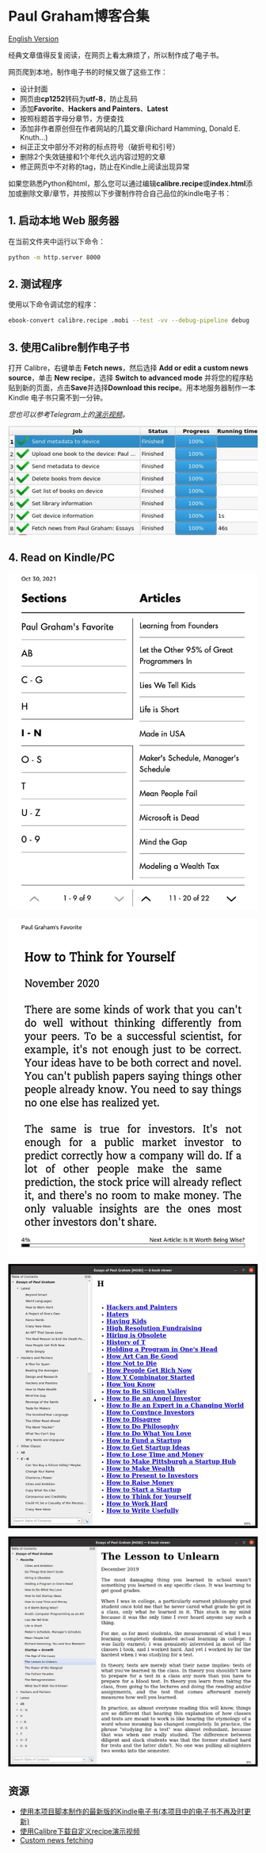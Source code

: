 # Paul Graham博客合集

[English Version](Readme.md)

经典文章值得反复阅读，在网页上看太麻烦了，所以制作成了电子书。

网页爬到本地，制作电子书的时候又做了这些工作：

 - 设计封面
 - 网页由**cp1252**转码为**utf-8**，防止乱码
 - 添加**Favorite**、**Hackers and Painters**、**Latest**
 - 按照标题首字母分章节，方便查找
 - 添加非作者原创但在作者网站的几篇文章(Richard Hamming, Donald E. Knuth...)
 - 纠正正文中部分不对称的标点符号（破折号和引号）
 - 删除2个失效链接和1个年代久远内容过短的文章
 - 修正网页中不对称的tag，防止在Kindle上阅读出现异常

如果您熟悉Python和html，那么您可以通过编辑**calibre.recipe**或**index.html**添加或删除文章/章节，并按照以下步骤制作符合自己品位的kindle电子书：

## 1. 启动本地 Web 服务器

在当前文件夹中运行以下命令：

```sh
python -m http.server 8000
```

## 2. 测试程序

使用以下命令调试您的程序：

```sh
ebook-convert calibre.recipe .mobi --test -vv --debug-pipeline debug
```

## 3. 使用Calibre制作电子书

打开 Calibre，右键单击 **Fetch news**，然后选择 **Add or edit a custom news source**，单击 **New recipe**，选择 **Switch to advanced mode** 并将您的程序粘贴到新的页面，点击**Save**并选择**Download this recipe**。用本地服务器制作一本 Kindle 电子书只需不到一分钟。

*您也可以参考Telegram上的[演示视频](https://t.me/master_thyself/293)。*

![](images/speed.jpg)

## 4. Read on Kindle/PC

![](images/screanshot_1.png)

![](images/screanshot_2.png)

![](images/screenshot_3.jpg)

![](images/unlearn.jpg)


## 资源

 - [使用本项目脚本制作的最新版的Kindle电子书(本项目中的电子书不再及时更新)](https://t.me/master_thyself/285)
 - [使用Calibre下载自定义recipe演示视频](https://t.me/master_thyself/293)
 - [Custom news fetching](https://blog.calibre-ebook.com/custom-news-fetching/)
